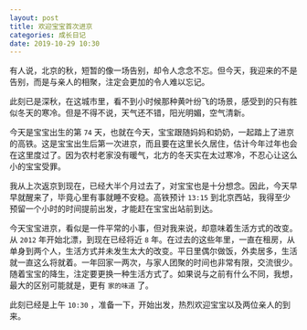 ```yaml
---
layout: post
title: 欢迎宝宝首次进京
categories: 成长日记
date: 2019-10-29 10:30
---
```


有人说，北京的秋，短暂的像一场告别，却令人念念不忘。但今天，我迎来的不是告别，而是与亲人的相聚，注定会更加的令人难以忘记。

<!--more-->

此刻已是深秋，在这城市里，看不到小时候那种黄叶纷飞的场景，感受到的只有胜似冬天的寒冷。但是不得不说，天气还不错，阳光明媚，空气清新。

今天是宝宝出生的第 `74` 天，也就在今天，宝宝跟随妈妈和奶奶，一起踏上了进京的高铁。这是宝宝出生后第一次进京，而且要在这里长久居住，估计今年过年也会在这里度过了。因为农村老家没有暖气，北方的冬天实在太过寒冷，不忍心让这么小的宝宝受罪。

我从上次返京到现在，已经大半个月过去了，对宝宝也是十分想念。因此，今天早早就醒来了，毕竟心里有事就睡不安稳。高铁预计 `13:15` 到北京西站，我得至少预留一个小时的时间提前出发，才能赶在宝宝出站前到达。

今天宝宝进京，看似是一件平常的小事，但对我来说，却意味着生活方式的改变。从 `2012` 年开始北漂，到现在已经将近 `8` 年。在过去的这些年里，一直在租房，从单身到两个人，生活方式并未发生太大的改变。平日里偶尔做饭，外卖居多，生活就一直这么将就着。一年回家一两次，与家人团聚的时间也非常有限，交流很少。随着宝宝的降生，注定要更换一种生活方式了。如果说与之前有什么不同，我想，最大的区别可能就是，更有 `家的味道` 了。

此刻已经是上午 `10:30` ，准备一下，开始出发，热烈欢迎宝宝以及两位亲人的到来。
